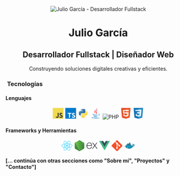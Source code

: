 <p align="center">
  <img src="julio-garcia-banner.png" alt="Julio García - Desarrollador Fullstack">
</p>

<h1 align="center">Julio García</h1>
<h2 align="center">Desarrollador Fullstack | Diseñador Web</h2>

<p align="center">
  Construyendo soluciones digitales creativas y eficientes.
</p>

### ️ **Tecnologías**

#### **Lenguajes**
<p align="center">
  <img src="https://raw.githubusercontent.com/devicons/devicon/master/icons/javascript/javascript-original.svg" alt="JavaScript" width="30" height="30">
  <img src="https://raw.githubusercontent.com/devicons/devicon/master/icons/typescript/typescript-original.svg" alt="TypeScript" width="30" height="30">
  <img src="https://raw.githubusercontent.com/devicons/devicon/master/icons/python/python-original.svg" alt="Python" width="30" height="30">
  <img src="https://raw.githubusercontent.com/devicons/devicon/master/icons/java/java-original.svg" alt="Java" width="30" height="30">
  <img src="https://raw.com/devicons/devicon/master/icons/php/php-original.svg" alt="PHP" width="30" height="30">
  <img src="https://raw.githubusercontent.com/devicons/devicon/master/icons/html5/html5-original.svg" alt="HTML5" width="30" height="30">
  <img src="https://raw.githubusercontent.com/devicons/devicon/master/icons/css3/css3-original.svg" alt="CSS3" width="30" height="30">
</p>

#### **Frameworks y Herramientas**
<p align="center">
  <img src="https://raw.githubusercontent.com/devicons/devicon/master/icons/react/react-original.svg" alt="React" width="30" height="30">
  <img src="https://raw.githubusercontent.com/devicons/devicon/master/icons/nodejs/nodejs-original.svg" alt="Node.js" width="30" height="30">
  <img src="https://raw.githubusercontent.com/devicons/devicon/master/icons/express/express-original.svg" alt="Express.js" width="30" height="30">
  <img src="https://raw.githubusercontent.com/devicons/devicon/master/icons/vuejs/vuejs-original.svg" alt="Vue.js" width="30" height="30">
  <img src="https://raw.githubusercontent.com/devicons/devicon/master/icons/git/git-original.svg" alt="Git" width="30" height="30">
  <img src="https://raw.githubusercontent.com/devicons/devicon/master/icons/docker/docker-original.svg" alt="Docker" width="30" height="30">
</p>

**[... continúa con otras secciones como "Sobre mí", "Proyectos" y "Contacto"]**
